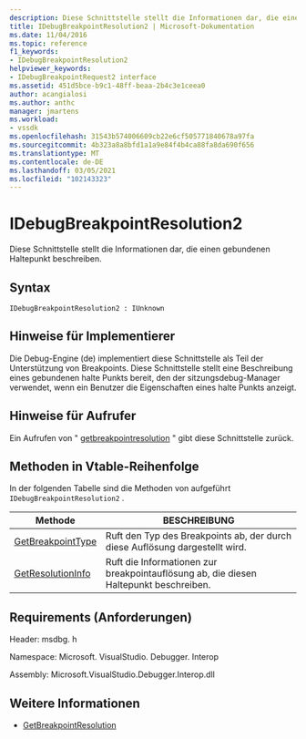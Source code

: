 ```yaml
---
description: Diese Schnittstelle stellt die Informationen dar, die einen gebundenen Haltepunkt beschreiben.
title: IDebugBreakpointResolution2 | Microsoft-Dokumentation
ms.date: 11/04/2016
ms.topic: reference
f1_keywords:
- IDebugBreakpointResolution2
helpviewer_keywords:
- IDebugBreakpointRequest2 interface
ms.assetid: 451d5bce-b9c1-48ff-beaa-2b4c3e1ceea0
author: acangialosi
ms.author: anthc
manager: jmartens
ms.workload:
- vssdk
ms.openlocfilehash: 31543b574006609cb22e6cf505771840678a97fa
ms.sourcegitcommit: 4b323a8a8bfd1a1a9e84f4b4ca88fa8da690f656
ms.translationtype: MT
ms.contentlocale: de-DE
ms.lasthandoff: 03/05/2021
ms.locfileid: "102143323"
---
```

# <a name="idebugbreakpointresolution2"></a>IDebugBreakpointResolution2
Diese Schnittstelle stellt die Informationen dar, die einen gebundenen Haltepunkt beschreiben.

## <a name="syntax"></a>Syntax

```
IDebugBreakpointResolution2 : IUnknown
```

## <a name="notes-for-implementers"></a>Hinweise für Implementierer
 Die Debug-Engine (de) implementiert diese Schnittstelle als Teil der Unterstützung von Breakpoints. Diese Schnittstelle stellt eine Beschreibung eines gebundenen halte Punkts bereit, den der sitzungsdebug-Manager verwendet, wenn ein Benutzer die Eigenschaften eines halte Punkts anzeigt.

## <a name="notes-for-callers"></a>Hinweise für Aufrufer
 Ein Aufrufen von " [getbreakpointresolution](../../../extensibility/debugger/reference/idebugboundbreakpoint2-getbreakpointresolution.md) " gibt diese Schnittstelle zurück.

## <a name="methods-in-vtable-order"></a>Methoden in Vtable-Reihenfolge
 In der folgenden Tabelle sind die Methoden von aufgeführt `IDebugBreakpointResolution2` .

|Methode|BESCHREIBUNG|
|------------|-----------------|
|[GetBreakpointType](../../../extensibility/debugger/reference/idebugbreakpointresolution2-getbreakpointtype.md)|Ruft den Typ des Breakpoints ab, der durch diese Auflösung dargestellt wird.|
|[GetResolutionInfo](../../../extensibility/debugger/reference/idebugbreakpointresolution2-getresolutioninfo.md)|Ruft die Informationen zur breakpointauflösung ab, die diesen Haltepunkt beschreiben.|

## <a name="requirements"></a>Requirements (Anforderungen)
 Header: msdbg. h

 Namespace: Microsoft. VisualStudio. Debugger. Interop

 Assembly: Microsoft.VisualStudio.Debugger.Interop.dll

## <a name="see-also"></a>Weitere Informationen
- [GetBreakpointResolution](../../../extensibility/debugger/reference/idebugboundbreakpoint2-getbreakpointresolution.md)
